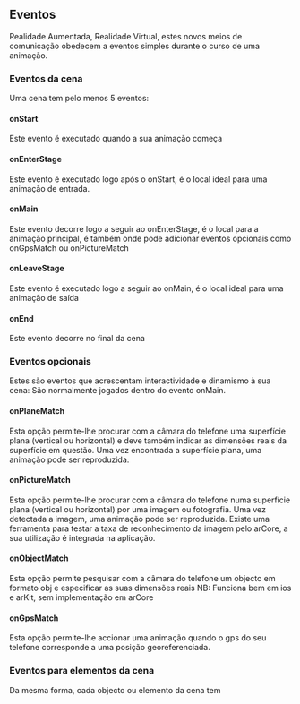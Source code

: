 ## Eventos
Realidade Aumentada, Realidade Virtual, estes novos meios de comunicação obedecem a eventos simples durante o curso de uma animação.

### Eventos da cena
Uma cena tem pelo menos 5 eventos:

#### onStart
Este evento é executado quando a sua animação começa

#### onEnterStage
Este evento é executado logo após o onStart, é o local ideal para uma animação de entrada.

#### onMain
Este evento decorre logo a seguir ao onEnterStage, é o local para a animação principal, é também onde pode adicionar eventos opcionais como onGpsMatch ou onPictureMatch

#### onLeaveStage
Este evento é executado logo a seguir ao onMain, é o local ideal para uma animação de saída

#### onEnd
Este evento decorre no final da cena

### Eventos opcionais
Estes são eventos que acrescentam interactividade e dinamismo à sua cena:
São normalmente jogados dentro do evento onMain.

#### onPlaneMatch
Esta opção permite-lhe procurar com a câmara do telefone uma superfície plana (vertical ou horizontal) e deve também indicar as dimensões reais da superfície em questão.
Uma vez encontrada a superfície plana, uma animação pode ser reproduzida.

#### onPictureMatch
Esta opção permite-lhe procurar com a câmara do telefone numa superfície plana (vertical ou horizontal) por uma imagem ou fotografia.
Uma vez detectada a imagem, uma animação pode ser reproduzida.
Existe uma ferramenta para testar a taxa de reconhecimento da imagem pelo arCore, a sua utilização é integrada na aplicação.

#### onObjectMatch
Esta opção permite pesquisar com a câmara do telefone um objecto em formato obj e especificar as suas dimensões reais
NB: Funciona bem em ios e arKit, sem implementação em arCore

#### onGpsMatch
Esta opção permite-lhe accionar uma animação quando o gps do seu telefone corresponde a uma posição georeferenciada.

### Eventos para elementos da cena
Da mesma forma, cada objecto ou elemento da cena tem  
